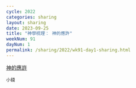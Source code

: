 ```yaml
---
cycle: 2022
categories: sharing
layout: sharing
date: 2023-09-25
title: "神學梳理： 神的應許"
weekNum: 91
dayNum: 1
permalink: /sharing/2022/wk91-day1-sharing.html
---
```


[ 神的應許](https://eccseattle.github.io/media/sharing/2022/wk090/2023-09-25-bin.m4a)

`小錢`
